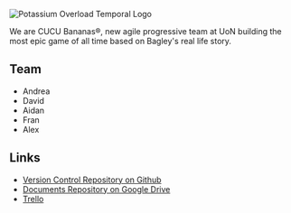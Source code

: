 ![Potassium Overload Temporal Logo](https://i.imgur.com/TsOll4Y.png "Potassium Overload")

We are CUCU Bananas®, new agile progressive team at UoN building the most epic game of all time based on Bagley's real life story.

## Team
- Andrea
- David
- Aidan
- Fran
- Alex


## Links

- [Version Control Repository on Github](https://github.com/ka5p3rr/PotassiumOverload)
- [Documents Repository on Google Drive](https://drive.google.com/drive/folders/1dbS3O5SydY7WfR9uaFYiiVIEHMB-4hp6)
- [Trello](https://trello.com/cucubananas/home)
